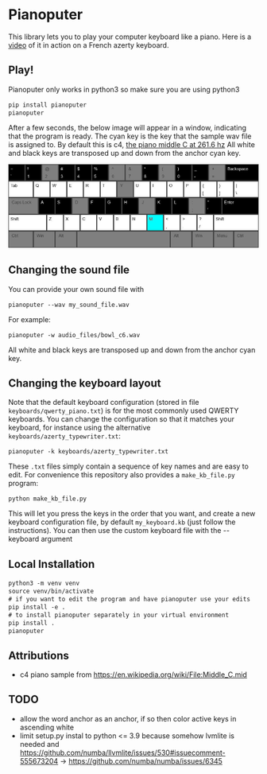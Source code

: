 # Pianoputer

This library lets you to play your computer keyboard like a piano. Here is a [video](https://www.youtube.com/watch?v=z410eauCnHc) of it in action on a French azerty keyboard.

## Play!

Pianoputer only works in python3 so make sure you are using python3
```
pip install pianoputer
pianoputer
```

After a few seconds, the below image will appear in a window, indicating that the program is ready.
The cyan key is the key that the sample wav file is assigned to. By default this is c4, [the piano middle C at 261.6 hz](https://en.wikipedia.org/wiki/Piano_key_frequencies)
All white and black keys are transposed up and down from the anchor cyan key.

![qwerty keyboard layout, c4 is cyan](./pianoputer/keyboards/qwerty_piano.jpg "qwerty keyboard layout, c4 is cyan")

## Changing the sound file

You can provide your own sound file with

```
pianoputer --wav my_sound_file.wav
```
For example:
```
pianoputer -w audio_files/bowl_c6.wav
```
All white and black keys are transposed up and down from the anchor cyan key.

## Changing the keyboard layout

Note that the default keyboard configuration (stored in file `keyboards/qwerty_piano.txt`) is for the most commonly used QWERTY keyboards. You can change the configuration so that it matches your keyboard, for instance using the alternative `keyboards/azerty_typewriter.txt`:

```
pianoputer -k keyboards/azerty_typewriter.txt
```

These `.txt` files simply contain a sequence of key names and are easy to edit. For convenience this repository also provides a `make_kb_file.py` program:
```
python make_kb_file.py
```

This will let you press the keys in the order that you want, and create a new keyboard configuration file, by default `my_keyboard.kb` (just follow the instructions). You can then use the custom keyboard file with the --keyboard argument

## Local Installation
```
python3 -m venv venv
source venv/bin/activate
# if you want to edit the program and have pianoputer use your edits
pip install -e .
# to install pianoputer separately in your virtual environment
pip install .
pianoputer
```

## Attributions
- c4 piano sample from https://en.wikipedia.org/wiki/File:Middle_C.mid

## TODO
- allow the word anchor as an anchor, if so then color active keys in ascending white
- limit setup.py instal to python <= 3.9 because somehow lvmlite is needed and https://github.com/numba/llvmlite/issues/530#issuecomment-555673204 -> https://github.com/numba/numba/issues/6345
